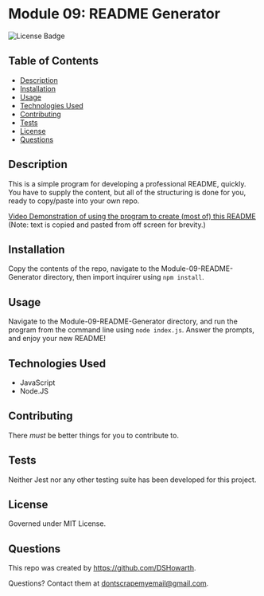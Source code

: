 # Module 09: README Generator
![License Badge](https://img.shields.io/badge/MIT_License-orange)

## Table of Contents
- [Description](#description)
- [Installation](#installation)
- [Usage](#usage)
- [Technologies Used](#technologies-used)
- [Contributing](#contributing)
- [Tests](#tests)
- [License](#license)
- [Questions](#questions)

## Description

This is a simple program for developing a professional README, quickly. You have to supply the content,
but all of the structuring is done for you, ready to copy/paste into your own repo. <br>

[Video Demonstration of using the program to create (most of) this README](https://drive.google.com/file/d/1w8aMG4t2g8hda0QCgmtUnstW7jC8-BZb/view?usp=sharing)
(Note: text is copied and pasted from off screen for brevity.)
## Installation

Copy the contents of the repo, 
navigate to the Module-09-README-Generator directory, 
then import inquirer using ```npm install```. 

## Usage

Navigate to the Module-09-README-Generator directory, 
and run the program from the command line using ```node index.js```. 
Answer the prompts, and enjoy your new README!

## Technologies Used
- JavaScript
- Node.JS

## Contributing

There *must* be better things for you to contribute to. 

## Tests

Neither Jest nor any other testing suite has been developed for this project. 

## License

Governed under MIT License.

## Questions

This repo was created by https://github.com/DSHowarth. 

Questions? Contact them at dontscrapemyemail@gmail.com.
